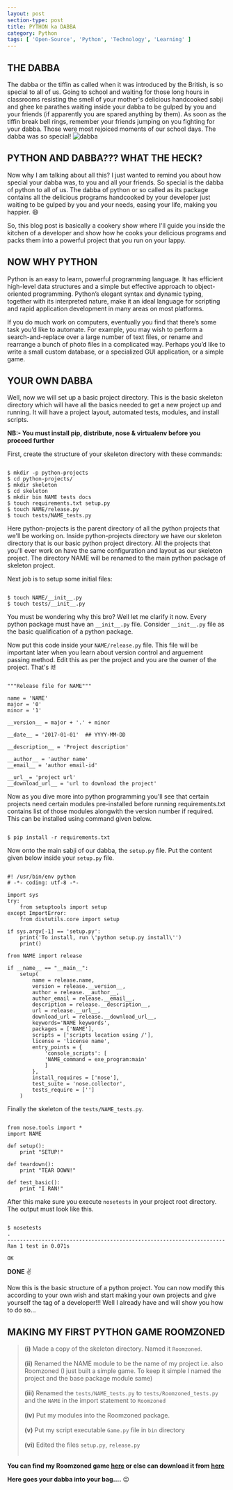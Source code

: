 ```yaml
---
layout: post
section-type: post
title: PYTHON ka DABBA
category: Python
tags: [ 'Open-Source', 'Python', 'Technology', 'Learning' ]
---
```


## THE DABBA
The dabba or the tiffin as called when it was introduced by the British, is so special to all of us. Going to school and waiting for those long hours in classrooms resisting the smell of your mother's delicious handcooked sabji and ghee ke parathes waiting inside your dabba to be gulped by you and your friends (if apparently you are spared anything by them). As soon as the tiffin break bell rings, remember your friends jumping on you fighting for your dabba. Those were most rejoiced moments of our school days. The dabba was so special!
![dabba](https://github.com/Techievena/Roomzoned/blob/master/docs/dabba.jpg?raw=true)

## PYTHON AND DABBA??? WHAT THE HECK?
Now why I am talking about all this? I just wanted to remind you about how special your dabba was, to you and all your friends. So special is the dabba of python to all of us. The dabba of python or so called as its package contains all the delicious programs handcooked by your developer just waiting to be gulped by you and your needs, easing your life, making you happier. :smile:

So, this blog post is basically a cookery show where I'll guide you inside the kitchen of a developer and show how he cooks your delicious programs and packs them into a powerful project that you run on your lappy. 

## NOW WHY PYTHON
Python is an easy to learn, powerful programming language. It has efficient high-level data structures and a simple but effective approach to object-oriented programming. Python’s elegant syntax and dynamic typing, together with its interpreted nature, make it an ideal language for scripting and rapid application development in many areas on most platforms.

If you do much work on computers, eventually you find that there’s some task you’d like to automate. For example, you may wish to perform a search-and-replace over a large number of text files, or rename and rearrange a bunch of photo files in a complicated way. Perhaps you’d like to write a small custom database, or a specialized GUI application, or a simple game.

## YOUR OWN DABBA
Well, now we will set up a basic project directory. This is the basic skeleton directory which will have all the basics needed to get a new project up and running. It will have a project layout, automated tests, modules, and install scripts. 

**NB:- You must install pip, distribute, nose & virtualenv before you proceed further**

First, create the structure of your skeleton directory with these commands:

<pre><code data-trim class="bash">
$ mkdir -p python-projects
$ cd python-projects/
$ mkdir skeleton
$ cd skeleton
$ mkdir bin NAME tests docs
$ touch requirements.txt setup.py
$ touch NAME/release.py
$ touch tests/NAME_tests.py
</code></pre>

Here python-projects is the parent directory of all the python projects that we'll be working on. Inside python-projects directory we have our skeleton directory that is our basic python project directory. All the projects that you'll ever work on have the same configuration and layout as our skeleton project. The directory NAME will be renamed to the main python package of skeleton project.

Next job is to setup some initial files:

<pre><code data-trim class="bash">
$ touch NAME/__init__.py
$ touch tests/__init__.py
</code></pre>
 
You must be wondering why this bro? Well let me clarify it now. Every python package must have an `__init__.py` file. Consider `__init__.py` file as the basic qualification of a python package.

Now put this code inside your `NAME/release.py` file. This file will be important later when you learn about version control and arguement passing method. Edit this as per the project and you are the owner of the project. That's it!

<pre><code data-trim class="python">
"""Release file for NAME"""

name = 'NAME'
major = '0'
minor = '1'

__version__ = major + '.' + minor

__date__ = '2017-01-01'  ## YYYY-MM-DD

__description__ = 'Project description'

__author__ = 'author name'
__email__ = 'author email-id'

__url__= 'project url'
__download_url__ = 'url to download the project'
</code></pre>

Now as you dive more into python programming you'll see that certain projects need certain modules pre-installed before running requirements.txt contains list of those modules alongwith the version number if required. This can be installed using command given below.

<pre><code data-trim class="bash">
$ pip install -r requirements.txt
</code></pre>

Now onto the main sabji of our dabba, the `setup.py` file. Put the content given below inside your `setup.py` file.
<pre><code data-trim class="python">
#! /usr/bin/env python
# -*- coding: utf-8 -*-

import sys
try:
	from setuptools import setup
except ImportError:
	from distutils.core import setup

if sys.argv[-1] == 'setup.py':
    print('To install, run \'python setup.py install\'')
    print()

from NAME import release

if __name__ == "__main__":
    setup(
        name = release.name,
        version = release.__version__,
        author = release.__author__,
        author_email = release.__email__,
        description = release.__description__,
        url = release.__url__,
        download_url = release.__download_url__,
        keywords='NAME keywords',
        packages = ['NAME'],
        scripts = ['scripts location using /'],
        license = 'license name',
        entry_points = {
            'console_scripts': [
            'NAME_command = exe_program:main'
            ]
        },
        install_requires = ['nose'],
        test_suite = 'nose.collector',
        tests_require = ['']
    )
</code></pre>

Finally the skeleton of the `tests/NAME_tests.py`.

<pre><code data-trim class="python">
from nose.tools import *
import NAME

def setup():
	print "SETUP!"

def teardown():
	print "TEAR DOWN!"

def test_basic():
	print "I RAN!"
</code></pre>

After this make sure you execute `nosetests` in your project root directory. The output must look like this.

<pre><code data-trim class="bash">
$ nosetests
.
----------------------------------------------------------------------
Ran 1 test in 0.071s

OK
</code></pre>

**DONE** :v: 

Now this is the basic structure of a python project. You can now modify this according to your own wish and start making your own projects and give yourself the tag of a developer!!! Well I already have and will show you how to do so...

## MAKING MY FIRST PYTHON GAME ROOMZONED
>__(i)__ Made a copy of the skeleton directory. Named it `Roomzoned`.<br><br>
>__(ii)__ Renamed the NAME module to be the name of my project i.e. also Roomzoned (I just built a simple game. To keep it simple I named the project and the base package module same)<br><br>
>__(iii)__ Renamed the `tests/NAME_tests.py` to `tests/Roomzoned_tests.py` and the `NAME` in the import statement to `Roomzoned`<br><br>
>__(iv)__ Put my modules into the Roomzoned package.<br><br>
>__(v)__ Put my script executable `Game.py` file in `bin` directory<br><br>
>__(vi)__ Edited the files `setup.py`, `release.py`<br><br>

**You can find my Roomzoned game [here](https://github.com/Techievena/Roomzoned) or else can download it from [here](https://github.com/Techievena/Roomzoned/raw/master/dist/Roomzoned-0.1.tar.gz)**

**Here goes your dabba into your bag....** :wink:
